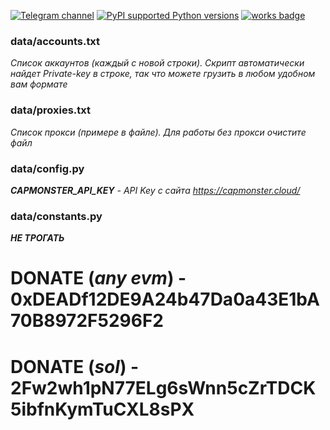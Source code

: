 [![Telegram channel](https://img.shields.io/endpoint?url=https://runkit.io/damiankrawczyk/telegram-badge/branches/master?url=https://t.me/n4z4v0d)](https://t.me/n4z4v0d)
[![PyPI supported Python versions](https://img.shields.io/pypi/pyversions/better-automation.svg)](https://www.python.org/downloads/release/python-3116/)
[![works badge](https://cdn.jsdelivr.net/gh/nikku/works-on-my-machine@v0.2.0/badge.svg)](https://github.com/nikku/works-on-my-machine)  

### data/accounts.txt  
_Список аккаунтов (каждый с новой строки). Скрипт автоматически найдет Private-key в строке, так что можете грузить в любом удобном вам формате_  

### data/proxies.txt  
_Список прокси (примере в файле). Для работы без прокси очистите файл_  

### data/config.py  
_**CAPMONSTER_API_KEY** - API Key с сайта https://capmonster.cloud/_  

### data/constants.py  
_**НЕ ТРОГАТЬ**_  

# DONATE (_any evm_) - 0xDEADf12DE9A24b47Da0a43E1bA70B8972F5296F2
# DONATE (_sol_) - 2Fw2wh1pN77ELg6sWnn5cZrTDCK5ibfnKymTuCXL8sPX

